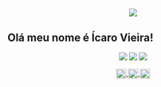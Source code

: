 <h1 align="center">
  <img src="https://static.imasters.com.br/wp-content/uploads/2015/11/4_Progresso4.gif" />
</h1>

## Olá meu nome é Ícaro Vieira!

<div align="center"> 
  <a href="https://www.instagram.com/vieiraicaro_/" target="_blank"><img src="https://img.shields.io/badge/-Instagram-%23E4405F?style=for-the-badge&logo=instagram&logoColor=white" target="_blank"></a>
 <a href = "mailto:icaro.vieira1202@gmail.com"><img src="https://img.shields.io/badge/-Gmail-%23333?style=for-the-badge&logo=gmail&logoColor=red" target="_blank"></a>
  <a href="https://www.linkedin.com/in/%C3%ADcaro-vieira-8103a4207/" target="_blank"><img src="https://img.shields.io/badge/-LinkedIn-%230077B5?style=for-the-badge&logo=linkedin&logoColor=white" target="_blank"></a>
</div>

<p align="center">
      <a href="https://codepen.io/icaro-vieira" target="_blank">
        <img align="center" src="https://cdn.jsdelivr.net/npm/simple-icons@3.0.1/icons/codepen.svg" alt="icaro-vieira" height="20" width="20" />
      </a>
      <a href="https://www.linkedin.com/in/%C3%ADcaro-vieira-8103a4207" target="_blank">
        <img align="center" src="https://cdn.jsdelivr.net/npm/simple-icons@3.0.1/icons/linkedin.svg" alt="icaro-vieira" height="20" width="20"/>
      </a>
      <a href="https://www.instagram.com/vieiraicaro_" target="_blank">
        <img align="center" src="https://cdn.jsdelivr.net/npm/simple-icons@3.0.1/icons/instagram.svg" alt="icaro-vieira" height="20" width="20" />
      </a>
</p>
